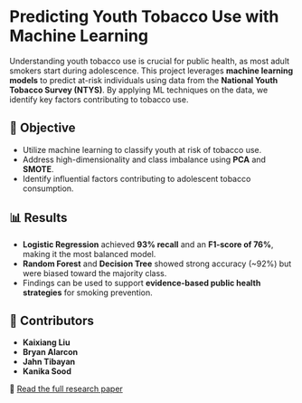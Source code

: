 # Predicting Youth Tobacco Use with Machine Learning  

Understanding youth tobacco use is crucial for public health, as most adult smokers start during adolescence. This project leverages **machine learning models** to predict at-risk individuals using data from the **National Youth Tobacco Survey (NTYS)**. By applying ML techniques on the data, we identify key factors contributing to tobacco use.

## 🎯 Objective  
- Utilize machine learning to classify youth at risk of tobacco use.  
- Address high-dimensionality and class imbalance using **PCA** and **SMOTE**.  
- Identify influential factors contributing to adolescent tobacco consumption.  

## 📊 Results  
- **Logistic Regression** achieved **93% recall** and an **F1-score of 76%**, making it the most balanced model.  
- **Random Forest** and **Decision Tree** showed strong accuracy (~92%) but were biased toward the majority class.  
- Findings can be used to support **evidence-based public health strategies** for smoking prevention.  

## 👥 Contributors  
- **Kaixiang Liu**  
- **Bryan Alarcon**  
- **Jahn Tibayan**  
- **Kanika Sood**  

📄 [Read the full research paper](./research_paper.pdf)

